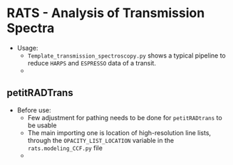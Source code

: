 # RATS - Analysis of Transmission Spectra
 - Usage:
    - `Template_transmission_spectroscopy.py` shows a typical pipeline to reduce `HARPS` and `ESPRESSO` data of a transit.
    - 

## petitRADTrans
 - Before use:
    - Few adjustment for pathing needs to be done for `petitRADtrans` to be usable
    - The main importing one is location of high-resolution line lists, through the `OPACITY_LIST_LOCATION` variable in the `rats.modeling_CCF.py` file
    - 